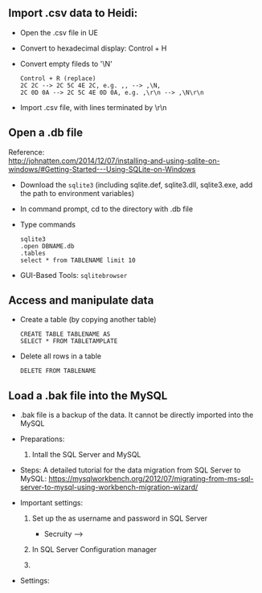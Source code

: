 ## Import .csv data to Heidi:  
- Open the .csv file in UE  
- Convert to hexadecimal display: Control + H  
- Convert empty fileds to '\N'  

   ```
   Control + R (replace)
   2C 2C --> 2C 5C 4E 2C, e.g. ,, --> ,\N,
   2C 0D 0A --> 2C 5C 4E 0D 0A, e.g. ,\r\n --> ,\N\r\n
   ```
- Import .csv file, with lines terminated by \r\n  

## Open a .db file  
   Reference:  
   http://johnatten.com/2014/12/07/installing-and-using-sqlite-on-windows/#Getting-Started---Using-SQLite-on-Windows  
- Download the `sqlite3` (including sqlite.def, sqlite3.dll, sqlite3.exe, add the path to environment variables)  
- In command prompt, cd to the directory with .db file  
- Type commands  

   ```
   sqlite3
   .open DBNAME.db
   .tables
   select * from TABLENAME limit 10
   ```
- GUI-Based Tools: `sqlitebrowser`  

## Access and manipulate data  
- Create a table (by copying another table)  

   ```
   CREATE TABLE TABLENAME AS
   SELECT * FROM TABLETAMPLATE
   ```
- Delete all rows in a table  

   ```
   DELETE FROM TABLENAME
   ```

## Load a .bak file into the MySQL 
- .bak file is a backup of the data. It cannot be directly imported into the MySQL
- Preparations: 
   1) Intall the SQL Server and MySQL
   

- Steps:
   A detailed tutorial for the data migration from SQL Server to MySQL: 
   https://mysqlworkbench.org/2012/07/migrating-from-ms-sql-server-to-mysql-using-workbench-migration-wizard/ 
   
- Important settings: 
   1) Set up the as username and password in SQL Server
      - Secruity --> 
   
   2) In SQL Server Configuration manager 
   
   
   3) 
   


- Settings: 

